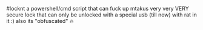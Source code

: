 #locknt
a powershell/cmd script that can fuck up mtakus very very VERY secure lock that can only be unlocked with a special usb (till now) with rat in it :)
also its "obfuscated" :fire:
